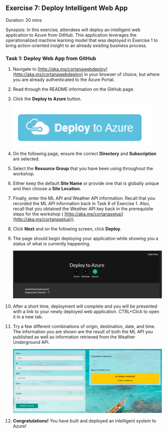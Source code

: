 ## Exercise 7: Deploy Intelligent Web App

Duration: 20 mins

Synopsis: In this exercise, attendees will deploy an intelligent web application to Azure from GitHub. This application leverages the operationalized machine learning model that was deployed in Exercise 1 to bring action-oriented insight to an already existing business process.

### Task 1: Deploy Web App from GitHub

1. Navigate to [http://aka.ms/cortanawebdeploy](http://aka.ms/cortanawebdeploy) in your browser of choice, but where you are already authenticated to the Azure Portal.
2. Read through the README information on the GitHub page.
3. Click the **Deploy to Azure** button.

    ![Screenshot](images/deploy_web_app_from_github_0.png)

1. On the following page, ensure the correct **Directory** and **Subscription** are selected.
2. Select the **Resource Group** that you have been using throughout the workshop.
3. Either keep the default **Site Name** or provide one that is globally unique and then choose a **Site Location**.
4. Finally, enter the ML API and Weather API information. Recall that you recorded the ML API information back in Task 8 of Exercise 1. Also, recall that you obtained the Weather API key back in the prerequisite steps for the workshop ( [http://aka.ms/cortanasetup](http://aka.ms/cortanasetup)).
5. Click **Next** and on the following screen, click **Deploy**.
6. The page should begin deploying your application while showing you a status of what is currently happening.

    ![Screenshot](images/deploy_web_app_from_github_1.png)

1. After a short time, deployment will complete and you will be presented with a link to your newly deployed web application. CTRL+Click to open it in a new tab.
2. Try a few different combinations of origin, destination, date, and time. The information you are shown are the result of both the ML API you published as well as information retrieved from the Weather Underground API.

    ![Screenshot](images/deploy_web_app_from_github_2.png)

1. **Congratulations!** You have built and deployed an intelligent system to Azure!
